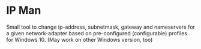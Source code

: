 # IP Man
 Small tool to change ip-address, subnetmask, gateway and nameservers for a given network-adapter based on pre-configured (configurable) profiles for Windows 10. (May work on other Windows version, too)
